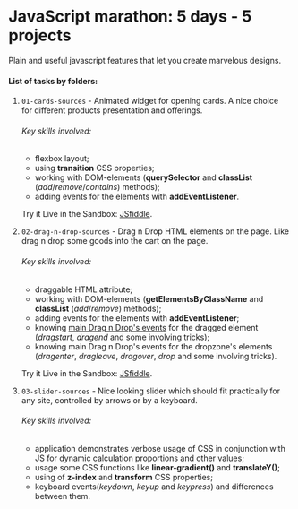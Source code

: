 # JavaScript marathon: 5 days - 5 projects

Plain and useful javascript features that let you create marvelous designs.


#### List of tasks by folders:

1. `01-cards-sources` - Animated widget for opening cards. A nice choice for different products presentation and offerings.    
   ###### Key skills involved:
   * flexbox layout;
   * using **transition** CSS properties;
   * working with DOM-elements (**querySelector** and **classList** (*add*/*remove*/*contains*) methods);
   * adding events for the elements with **addEventListener**. 
   
   Try it Live in the Sandbox: [JSfiddle](https://jsfiddle.net/realkolos/gr5x4dfe/5/).
2. `02-drag-n-drop-sources` - Drag n Drop HTML elements on the page. Like drag n drop some goods into the cart on the page.
   ###### Key skills involved:
   * draggable HTML attribute;
   * working with DOM-elements (**getElementsByClassName** and **classList** (*add*/*remove*) methods);
   * adding events for the elements with **addEventListener**;
   * knowing [main Drag n Drop's events](https://drive.google.com/file/d/1KYkDDoxPNgEFgpFTgbi4wrCkV3pvG44H/view) for the dragged element (*dragstart*, *dragend* and some involving tricks);
   * knowing main Drag n Drop's events for the dropzone's elements (*dragenter*, *dragleave*, *dragover*, *drop* and some involving tricks).
   
   Try it Live in the Sandbox: [JSfiddle](https://jsfiddle.net/realkolos/9vyrz04a/1/).
3. `03-slider-sources` - Nice looking slider which should fit practically for any site, controlled by arrows or by a keyboard.
   ###### Key skills involved:
   * application demonstrates verbose usage of CSS in conjunction with JS for dynamic calculation proportions and other values;
   * usage some CSS functions like **linear-gradient()** and **translateY()**;
   * using of **z-index** and **transform** CSS properties;
   * keyboard events(*keydown*, *keyup* and *keypress*) and differences between them.